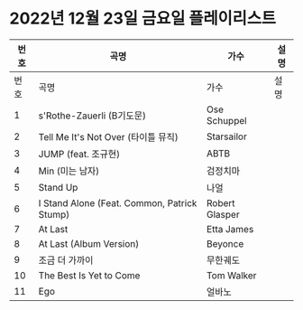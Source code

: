 # 2022년 12월 23일 금요일 플레이리스트

| 번호 | 곡명 | 가수 | 설명 |
|------|------|------|------|
| 번호 | 곡명 | 가수 | 설명 |
| 1 | s'Rothe-Zauerli (B기도문) | Ose Schuppel |  |
| 2 | Tell Me It's Not Over (타이틀 뮤직) | Starsailor |  |
| 3 | JUMP (feat. 조규현) | ABTB |  |
| 4 | Min (미는 남자) | 검정치마 |  |
| 5 | Stand Up | 나얼 |  |
| 6 | I Stand Alone (Feat. Common, Patrick Stump) | Robert Glasper |  |
| 7 | At Last | Etta James |  |
| 8 | At Last (Album Version) | Beyonce |  |
| 9 | 조금 더 가까이 | 무한궤도 |  |
| 10 | The Best Is Yet to Come | Tom Walker |  |
| 11 | Ego | 얼바노 |  |
